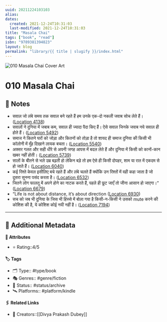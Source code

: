 ```yaml
---
uuid: 20211224103103
alias:
dates:
  created: 2021-12-24T10:31:03
  last-modified: 2021-12-24T10:31:03
title: "Masala Chai"
tags: ["book", "read"]
isbn: "9789381394823"
layout: blog
permalink: "library/{{ title | slugify }}/index.html"
---
```


![010 Masala Chai Cover Art]()

# 010 Masala Chai

## 📝 Notes

- सवाल जो लंबे समय तक सवाल बने रहते हैं हम उनके एक-दो नकली जवाब सोच लेते हैं। ([Location 4138](https://readwise.io/to_kindle?action=open&asin=B01M5FUF7Y&location=4138))
- सवालों ने दुनिया में जबाब कम, सवाल ही ज्यादा पैदा किए हैं। ऐसे सवाल जिनके जवाब नये सवाल ही होते हैं। ([Location 5492](https://readwise.io/to_kindle?action=open&asin=B01M5FUF7Y&location=5492))
- समाज ने कितने घरों को जोड़ा और कितनों को तोड़ा है तो शायद ही समाज दुनिया की किसी भी कॉलोनी में मुँह दिखाने लायक बचता। ([Location 5540](https://readwise.io/to_kindle?action=open&asin=B01M5FUF7Y&location=5540))
- अक्सर गलत और सही धीरे से अपनी जगह आपस में बदल लेते हैं और दुनिया में किसी को कानों-कान खबर नहीं होती। ([Location 5739](https://readwise.io/to_kindle?action=open&asin=B01M5FUF7Y&location=5739))
- सालों के बीतने से भले उम्र बढ़ती हो लेकिन बड़े तो हम ऐसे ही किसी दोपहर, शाम या रात में एकदम से हो जाते हैं। ([Location 6040](https://readwise.io/to_kindle?action=open&asin=B01M5FUF7Y&location=6040))
- कई रिश्ते केवल इसीलिए बचे रहते हैं और लंबे चलते हैं क्योंकि उन रिश्तों में वही कहा जाता है जो दूसरा सुनना पसंद करता है। ([Location 6532](https://readwise.io/to_kindle?action=open&asin=B01M5FUF7Y&location=6532))
- जितने लोग फालतू में अपने होने का नाटक करते हैं, पहले ही छूट जाएँ तो जीना आसान हो जाएगा।” ([Location 6679](https://readwise.io/to_kindle?action=open&asin=B01M5FUF7Y&location=6679))
- “Life is not about distance, it’s about direction ([Location 6930](https://readwise.io/to_kindle?action=open&asin=B01M5FUF7Y&location=6930))
- सच को जब भी दुनिया के जिस भी हिस्से में बोला गया है किसी-न-किसी ने उसको mute करने की कोशिश की है, ये कोशिश कोई नयी नहीं है। ([Location 7194](https://readwise.io/to_kindle?action=open&asin=B01M5FUF7Y&location=7194))

---

## 📇 Additional Metadata

**🧰 Attributes**

- ⭐ Rating::4/5

**🏷 Tags**

- 🗂 Type:: #type/book
- 🎭 Genres:: #genre/fiction
- 🏁 Status:: #status/archive
- 🛰 Platforms:: #platform/kindle

**🖇️ Related Links**

- 👤 Creators::[[Divya Prakash Dubey]]
